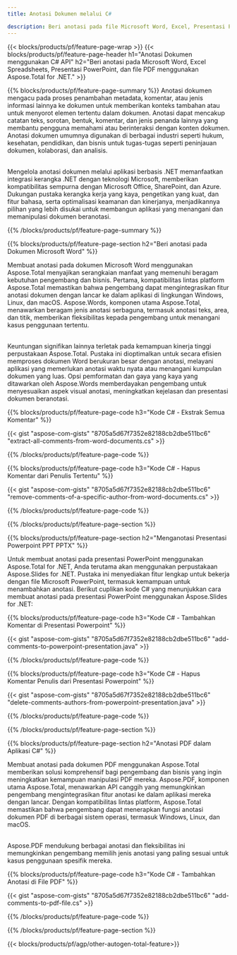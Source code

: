 ```yaml
---
title: Anotasi Dokumen melalui C# 

description: Beri anotasi pada file Microsoft Word, Excel, Presentasi PowerPoint, dan PDF melalui aplikasi C# Anda. Kelola Anotasi dengan mudah.
---
```


{{< blocks/products/pf/feature-page-wrap >}}
{{< blocks/products/pf/feature-page-header h1="Anotasi Dokumen menggunakan C# API" h2="Beri anotasi pada Microsoft Word, Excel Spreadsheets, Presentasi PowerPoint, dan file PDF menggunakan Aspose.Total for .NET." >}}

{{% blocks/products/pf/feature-page-summary %}}
Anotasi dokumen mengacu pada proses penambahan metadata, komentar, atau jenis informasi lainnya ke dokumen untuk memberikan konteks tambahan atau untuk menyorot elemen tertentu dalam dokumen. Anotasi dapat mencakup catatan teks, sorotan, bentuk, komentar, dan jenis penanda lainnya yang membantu pengguna memahami atau berinteraksi dengan konten dokumen. Anotasi dokumen umumnya digunakan di berbagai industri seperti hukum, kesehatan, pendidikan, dan bisnis untuk tugas-tugas seperti peninjauan dokumen, kolaborasi, dan analisis. <br /><br />

Mengelola anotasi dokumen melalui aplikasi berbasis .NET memanfaatkan integrasi kerangka .NET dengan teknologi Microsoft, memberikan kompatibilitas sempurna dengan Microsoft Office, SharePoint, dan Azure. Dukungan pustaka kerangka kerja yang kaya, pengetikan yang kuat, dan fitur bahasa, serta optimalisasi keamanan dan kinerjanya, menjadikannya pilihan yang lebih disukai untuk membangun aplikasi yang menangani dan memanipulasi dokumen beranotasi. 

{{% /blocks/products/pf/feature-page-summary  %}}

{{% blocks/products/pf/feature-page-section  h2="Beri anotasi pada Dokumen Microsoft Word" %}}

Membuat anotasi pada dokumen Microsoft Word menggunakan Aspose.Total menyajikan serangkaian manfaat yang memenuhi beragam kebutuhan pengembang dan bisnis. Pertama, kompatibilitas lintas platform Aspose.Total memastikan bahwa pengembang dapat mengintegrasikan fitur anotasi dokumen dengan lancar ke dalam aplikasi di lingkungan Windows, Linux, dan macOS. Aspose.Words, komponen utama Aspose.Total, menawarkan beragam jenis anotasi serbaguna, termasuk anotasi teks, area, dan titik, memberikan fleksibilitas kepada pengembang untuk menangani kasus penggunaan tertentu. <br /><br />

Keuntungan signifikan lainnya terletak pada kemampuan kinerja tinggi perpustakaan Aspose.Total. Pustaka ini dioptimalkan untuk secara efisien memproses dokumen Word berukuran besar dengan anotasi, melayani aplikasi yang memerlukan anotasi waktu nyata atau menangani kumpulan dokumen yang luas. Opsi pemformatan dan gaya yang kaya yang ditawarkan oleh Aspose.Words memberdayakan pengembang untuk menyesuaikan aspek visual anotasi, meningkatkan kejelasan dan presentasi dokumen beranotasi. 

{{% blocks/products/pf/feature-page-code h3="Kode C# - Ekstrak Semua Komentar" %}}

{{< gist "aspose-com-gists" "8705a5d67f7352e82188cb2dbe511bc6" "extract-all-comments-from-word-documents.cs" >}}

{{% /blocks/products/pf/feature-page-code  %}}

{{% blocks/products/pf/feature-page-code h3="Kode C# - Hapus Komentar dari Penulis Tertentu" %}}

{{< gist "aspose-com-gists" "8705a5d67f7352e82188cb2dbe511bc6" "remove-comments-of-a-specific-author-from-word-documents.cs" >}}

{{% /blocks/products/pf/feature-page-code  %}}

{{% /blocks/products/pf/feature-page-section %}}

{{% blocks/products/pf/feature-page-section  h2="Menganotasi Presentasi Powerpoint PPT PPTX" %}}

Untuk membuat anotasi pada presentasi PowerPoint menggunakan Aspose.Total for .NET, Anda terutama akan menggunakan perpustakaan Aspose.Slides for .NET. Pustaka ini menyediakan fitur lengkap untuk bekerja dengan file Microsoft PowerPoint, termasuk kemampuan untuk menambahkan anotasi. Berikut cuplikan kode C# yang menunjukkan cara membuat anotasi pada presentasi PowerPoint menggunakan Aspose.Slides for .NET:<br />

{{% blocks/products/pf/feature-page-code h3="Kode C# - Tambahkan Komentar di Presentasi Powerpoint" %}}

{{< gist "aspose-com-gists" "8705a5d67f7352e82188cb2dbe511bc6" "add-comments-to-powerpoint-presentation.java" >}}

{{% /blocks/products/pf/feature-page-code  %}}

{{% blocks/products/pf/feature-page-code h3="Kode C# - Hapus Komentar Penulis dari Presentasi Powerpoint" %}}

{{< gist "aspose-com-gists" "8705a5d67f7352e82188cb2dbe511bc6" "delete-comments-authors-from-powerpoint-presentation.java" >}}

{{% /blocks/products/pf/feature-page-code  %}}

{{% /blocks/products/pf/feature-page-section %}}

{{% blocks/products/pf/feature-page-section  h2="Anotasi PDF dalam Aplikasi C#" %}}

Membuat anotasi pada dokumen PDF menggunakan Aspose.Total memberikan solusi komprehensif bagi pengembang dan bisnis yang ingin meningkatkan kemampuan manipulasi PDF mereka. Aspose.PDF, komponen utama Aspose.Total, menawarkan API canggih yang memungkinkan pengembang mengintegrasikan fitur anotasi ke dalam aplikasi mereka dengan lancar. Dengan kompatibilitas lintas platform, Aspose.Total memastikan bahwa pengembang dapat menerapkan fungsi anotasi dokumen PDF di berbagai sistem operasi, termasuk Windows, Linux, dan macOS.<br /><br />

Aspose.PDF mendukung berbagai anotasi dan fleksibilitas ini memungkinkan pengembang memilih jenis anotasi yang paling sesuai untuk kasus penggunaan spesifik mereka. 

{{% blocks/products/pf/feature-page-code h3="Kode C# - Tambahkan Anotasi di File PDF" %}}

{{< gist "aspose-com-gists" "8705a5d67f7352e82188cb2dbe511bc6" "add-comments-to-pdf-file.cs" >}}

{{% /blocks/products/pf/feature-page-code  %}}

{{% /blocks/products/pf/feature-page-section %}}

{{< blocks/products/pf/agp/other-autogen-total-feature>}}